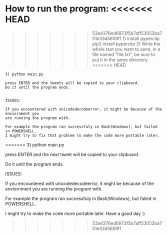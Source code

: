How to run the program:
<<<<<<< HEAD
=======
	
>>>>>>> 53a4376ed6973f5b7aff53052ba751e33d5659f1
	1) install pyperclip
		pip3 install pyperclip
	2) Write the whole text you want to send, in a file named "file.txt",
		be sure to put it in the same directory.
<<<<<<< HEAD
	
	3) python main.py
	
	press ENTER and the tweets will be copied to your clipboard.
	Do it until the program ends.

	
	ISSUES:
	
	If you encountered with unicodedecodeerror, it might be because of the enviornment you
	are running the program with.
	
	For example the program ran successfuly in Bash(Windows), but failed in POWERSHELL.
	I might try to fix that problem to make the code more portable later.
=======
	3) python main.py
	
press ENTER and the next tweet will be copied to your clipboard.


Do it until the program ends.

	
ISSUES:
	
If you encountered with unicodedecodeerror, it might be because of the enviornment you are running the program with.


For example the program ran successfuly in Bash(Windows), but failed in POWERSHELL.


I might try to make the code more portable later. Have a good day :)
>>>>>>> 53a4376ed6973f5b7aff53052ba751e33d5659f1

	
